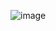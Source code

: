 
![image](https://github.com/Snapskillz123/Cryptohack/assets/149099858/7aef1596-8f46-44a4-9e7b-8b8c3bea3db4)

